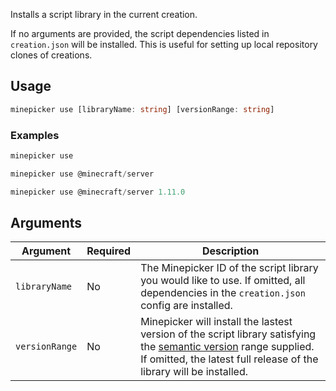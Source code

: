 Installs a script library in the current creation.

If no arguments are provided, the script dependencies listed in `creation.json` will be installed.
This is useful for setting up local repository clones of creations.

## Usage

```ts
minepicker use [libraryName: string] [versionRange: string]
```

### Examples

```ts
minepicker use
```

```ts
minepicker use @minecraft/server
```

```ts
minepicker use @minecraft/server 1.11.0
```

## Arguments

| Argument       | Required | Description                                                                                                                                                                                                    |
| -------------- | -------- | -------------------------------------------------------------------------------------------------------------------------------------------------------------------------------------------------------------- |
| `libraryName`  | No       | The Minepicker ID of the script library you would like to use. If omitted, all dependencies in the `creation.json` config are installed.                                                                       |
| `versionRange` | No       | Minepicker will install the lastest version of the script library satisfying the [semantic version](https://semver.org/) range supplied. If omitted, the latest full release of the library will be installed. |
